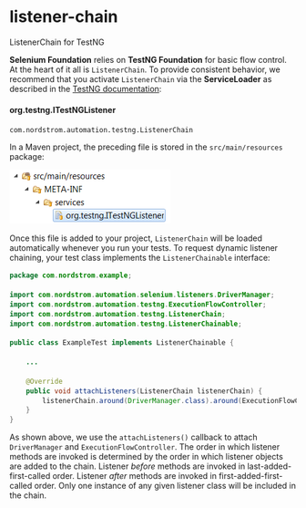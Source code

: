 # listener-chain
ListenerChain for TestNG

**Selenium Foundation** relies on **TestNG Foundation** for basic flow control. At the heart of it all is `ListenerChain`. To provide consistent behavior, we recommend that you activate `ListenerChain` via the **ServiceLoader** as described in the [TestNG documentation](http://testng.org/doc/documentation-main.html#listeners-service-loader "Specifying listeners with ServiceLoader"):

#### org.testng.ITestNGListener
```
com.nordstrom.automation.testng.ListenerChain
```
In a Maven project, the preceding file is stored in the `src/main/resources` package:

![org.testng.ITestNGListener](src/main/resources/META-INF.png "org.testng.ITestNGListener")

Once this file is added to your project, `ListenerChain` will be loaded automatically whenever you run your tests. To request dynamic listener chaining, your test class implements the `ListenerChainable` interface:
```java
package com.nordstrom.example;

import com.nordstrom.automation.selenium.listeners.DriverManager;
import com.nordstrom.automation.testng.ExecutionFlowController;
import com.nordstrom.automation.testng.ListenerChain;
import com.nordstrom.automation.testng.ListenerChainable;

public class ExampleTest implements ListenerChainable {
	
	...
 
	@Override
	public void attachListeners(ListenerChain listenerChain) {
		listenerChain.around(DriverManager.class).around(ExecutionFlowController.class);
	}
}
```
As shown above, we use the `attachListeners()` callback to attach `DriverManager` and `ExecutionFlowController`. The order in which listener methods are invoked is determined by the order in which listener objects are added to the chain. Listener _before_ methods are invoked in last-added-first-called order. Listener _after_ methods are invoked in first-added-first-called order. Only one instance of any given listener class will be included in the chain.
